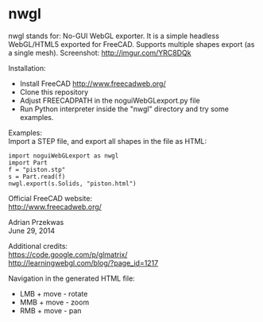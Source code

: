 nwgl
==========
nwgl stands for: No-GUI WebGL exporter. It is a simple headless WebGL/HTML5 exported for FreeCAD. Supports multiple shapes export (as a single mesh).
Screenshot: http://imgur.com/YRC8DQk

Installation:  
* Install FreeCAD http://www.freecadweb.org/  
* Clone this repository  
* Adjust FREECADPATH in the noguiWebGLexport.py file  
* Run Python interpreter inside the "nwgl" directory and try some examples.  

Examples:  
Import a STEP file, and export all shapes in the file as HTML:

``` 
import noguiWebGLexport as nwgl
import Part
f = "piston.stp"
s = Part.read(f)
nwgl.export(s.Solids, "piston.html")
```

Official FreeCAD website:  
http://www.freecadweb.org/

Adrian Przekwas  
June 29, 2014  

Additional credits:  
https://code.google.com/p/glmatrix/  
http://learningwebgl.com/blog/?page_id=1217  

Navigation in the generated HTML file:
* LMB + move - rotate
* MMB + move - zoom
* RMB + move - pan
